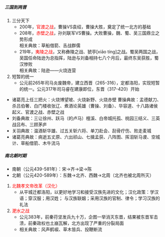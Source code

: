 ##### 三国到两晋

1. 三分天下
   - 200年，<font color=red>官渡之战</font>，曹操VS袁绍，曹操大胜，奠定了统一北方的基础
   - 208年，<font color=red>赤壁之战</font>，孙刘联军VS曹操。大败曹操，魏、蜀、吴三国鼎立之势形成  
   相关典故：草船借箭、舌战群儒
   - 219年，<font color=red>夷陵之战</font>，又称彝陵之战、猇亭[xiāo tíng]之战。蜀吴两国之战，吴国任命陆逊为总指挥，陆逊与刘备相持七八个月后，最终东吴获胜，蜀汉惨败  
   相关典故：陆逊——火烧连营
2. 短暂的统一
   - 公元前265年司马炎废魏帝，建立西晋（265-316），定都洛阳，实现短暂的统一。公元317年司马睿在建康即位，东晋（317-420）开始
- 诸葛亮上任三把火：火烧博望坡、火烧新野、火烧赤壁
曹操典故：孟德献刀、杀吕伯奢、白门楼收张辽、煮酒论英雄（曹操、刘备）、华容道、十八路诸侯起义、官渡之战、赤壁之战
- 刘备典故：三让徐州、跃马（的卢马）檀溪、白帝城托孤、桃园三结义、三英战吕布、三顾茅庐
- 关羽典故：温酒斩华雄、过五关斩六将、单刀赴会、刮骨疗伤、败走麦城
- 诸葛亮典故：病逝五丈原、六出祁山、七擒孟获、八阵图、挥泪斩马谡、空城计、草船借箭、木牛流马

##### 南北朝时期

- 南朝（公元439-581年）：宋->齐->梁->陈
- 北朝（公元420-589年）：东魏->北齐、西魏->北周（北齐也被北周所灭）
1. <font color=red>北魏孝文帝改革（汉化）</font>
   - 从平城迁都洛阳，以更好地学习和接受汉族先进的文化；汉化政策：学汉语；穿汉服；用汉姓； 与汉族联姻；采用汉族的官制、律令；学习汉族的礼法
2. <font color=red>淝水之战</font>
   - 公元383年，前秦苻坚发兵九十万，企图一举消灭东晋，结果被东晋军击溃，前秦政权也土崩瓦解，北方出现了严重的分裂局面
   - 相关典故：风声鹤唳、草木皆兵、投鞭断流